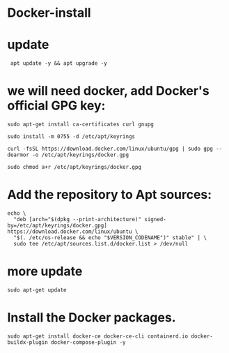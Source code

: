 # Docker-install
# update
```console
 apt update -y && apt upgrade -y
```
# we will need docker, add Docker's official GPG key:
```console
sudo apt-get install ca-certificates curl gnupg
```
```console
sudo install -m 0755 -d /etc/apt/keyrings
```
```console
curl -fsSL https://download.docker.com/linux/ubuntu/gpg | sudo gpg --dearmor -o /etc/apt/keyrings/docker.gpg
```
```console
sudo chmod a+r /etc/apt/keyrings/docker.gpg
```
# Add the repository to Apt sources:

```console
echo \
  "deb [arch="$(dpkg --print-architecture)" signed-by=/etc/apt/keyrings/docker.gpg] https://download.docker.com/linux/ubuntu \
  "$(. /etc/os-release && echo "$VERSION_CODENAME")" stable" | \
  sudo tee /etc/apt/sources.list.d/docker.list > /dev/null
```
# more update
```console
sudo apt-get update
```
# Install the Docker packages.
```console
sudo apt-get install docker-ce docker-ce-cli containerd.io docker-buildx-plugin docker-compose-plugin -y
```

